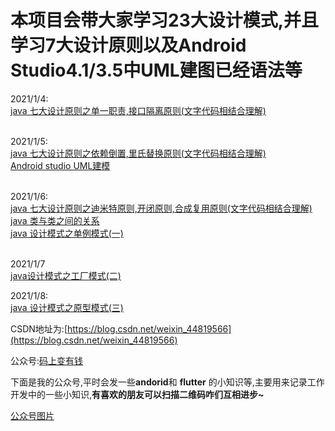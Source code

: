 # 本项目会带大家学习23大设计模式,并且学习7大设计原则以及Android Studio4.1/3.5中UML建图已经语法等


2021/1/4:<br>
[java 七大设计原则之单一职责,接口隔离原则(文字代码相结合理解)](https://blog.csdn.net/weixin_44819566/article/details/112178083)<br><br>

2021/1/5:<br>
[java 七大设计原则之依赖倒置,里氏替换原则(文字代码相结合理解)](https://blog.csdn.net/weixin_44819566/article/details/112187562)<br>
[Android studio UML建模](https://blog.csdn.net/weixin_44819566/article/details/112217439)<br><br>

2021/1/6:<br>
[java 七大设计原则之迪米特原则,开闭原则,合成复用原则(文字代码相结合理解)](https://blog.csdn.net/weixin_44819566/article/details/112257643)<br>
[java 类与类之间的关系](https://blog.csdn.net/weixin_44819566/article/details/112260425)<br>
[java 设计模式之单例模式(一)](https://blog.csdn.net/weixin_44819566/article/details/112280415)<br><br>

2021/1/7<br>
[java设计模式之工厂模式(二)](https://blog.csdn.net/weixin_44819566/article/details/112307879)<br>

2021/1/8:<br>
[java 设计模式之原型模式(三)](https://blog.csdn.net/weixin_44819566/article/details/112345042)



CSDN地址为:[https://blog.csdn.net/weixin_44819566](https://blog.csdn.net/weixin_44819566)

公众号:[码上变有钱](https://img-blog.csdnimg.cn/20201215103115324.jpg?x-oss-process=image/watermark,type_ZmFuZ3poZW5naGVpdGk,shadow_10,text_aHR0cHM6Ly9ibG9nLmNzZG4ubmV0L3dlaXhpbl80NDgxOTU2Ng==,size_16,color_FFFFFF,t_70)

下面是我的公众号,平时会发一些**andorid**和 **flutter** 的小知识等,主要用来记录工作开发中的一些小知识,**有喜欢的朋友可以扫描二维码咋们互相进步~**



[公众号图片](https://img-blog.csdnimg.cn/20201215103115324.jpg?x-oss-process=image/watermark,type_ZmFuZ3poZW5naGVpdGk,shadow_10,text_aHR0cHM6Ly9ibG9nLmNzZG4ubmV0L3dlaXhpbl80NDgxOTU2Ng==,size_16,color_FFFFFF,t_70)
